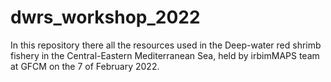 # dwrs_workshop_2022
In this repository there all the resources used in the Deep-water red shrimb fishery in the Central-Eastern Mediterranean Sea, held by irbimMAPS team at GFCM on the 7 of February 2022.
